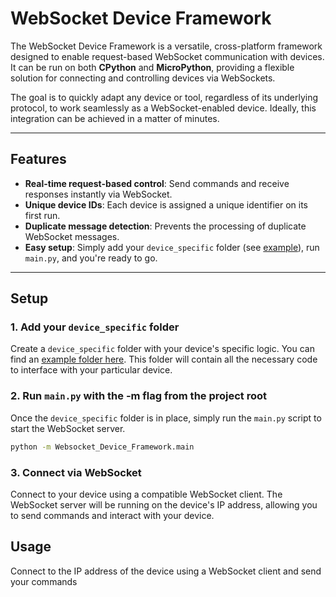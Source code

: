 # WebSocket Device Framework

The WebSocket Device Framework is a versatile, cross-platform framework designed to enable request-based WebSocket communication with devices. It can be run on both **CPython** and **MicroPython**, providing a flexible solution for connecting and controlling devices via WebSockets.

The goal is to quickly adapt any device or tool, regardless of its underlying protocol, to work seamlessly as a WebSocket-enabled device. Ideally, this integration can be achieved in a matter of minutes.

---

## Features

- **Real-time request-based control**: Send commands and receive responses instantly via WebSocket.
- **Unique device IDs**: Each device is assigned a unique identifier on its first run.
- **Duplicate message detection**: Prevents the processing of duplicate WebSocket messages.
- **Easy setup**: Simply add your `device_specific` folder (see [example](#)), run `main.py`, and you're ready to go.

---

## Setup

### 1. Add your `device_specific` folder

Create a `device_specific` folder with your device's specific logic. You can find an [example folder here](#). This folder will contain all the necessary code to interface with your particular device.

### 2. Run `main.py` with the -m flag from the project root

Once the `device_specific` folder is in place, simply run the `main.py` script to start the WebSocket server.

```bash
python -m Websocket_Device_Framework.main
```

### 3. Connect via WebSocket

Connect to your device using a compatible WebSocket client. The WebSocket server will be running on the device's IP address, allowing you to send commands and interact with your device.

## Usage

Connect to the IP address of the device using a WebSocket client and send your commands